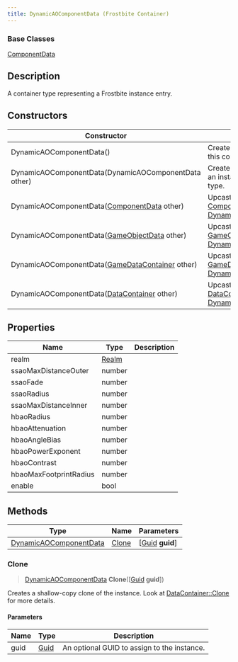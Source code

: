 ```yaml
---
title: DynamicAOComponentData (Frostbite Container)
---
```

### Base Classes

[ComponentData](ComponentData)

## Description

A container type representing a Frostbite instance entry.

## Constructors

| Constructor                                                                       | Description                                                                                                                         |
| --------------------------------------------------------------------------------- | ----------------------------------------------------------------------------------------------------------------------------------- |
| DynamicAOComponentData()                                                          | Create a new instance of this container type.                                                                                       |
| DynamicAOComponentData(DynamicAOComponentData other)                              | Create a reference copy of an instance of the same type.                                                                            |
| DynamicAOComponentData([ComponentData](ComponentData) other)                      | Upcast an instance of type [ComponentData](ComponentData) to [DynamicAOComponentData](DynamicAOComponentData).                      |
| DynamicAOComponentData([GameObjectData](GameObjectData) other)                    | Upcast an instance of type [GameObjectData](GameObjectData) to [DynamicAOComponentData](DynamicAOComponentData).                    |
| DynamicAOComponentData([GameDataContainer](GameDataContainer) other)              | Upcast an instance of type [GameDataContainer](GameDataContainer) to [DynamicAOComponentData](DynamicAOComponentData).              |
| DynamicAOComponentData([DataContainer](/vext/ref/cls/shr/datacontainer) other) | Upcast an instance of type [DataContainer](/vext/ref/cls/shr/datacontainer) to [DynamicAOComponentData](DynamicAOComponentData). |

## Properties

| Name                   | Type           | Description |
| ---------------------- | -------------- | ----------- |
| realm                  | [Realm](Realm) |             |
| ssaoMaxDistanceOuter   | number         |             |
| ssaoFade               | number         |             |
| ssaoRadius             | number         |             |
| ssaoMaxDistanceInner   | number         |             |
| hbaoRadius             | number         |             |
| hbaoAttenuation        | number         |             |
| hbaoAngleBias          | number         |             |
| hbaoPowerExponent      | number         |             |
| hbaoContrast           | number         |             |
| hbaoMaxFootprintRadius | number         |             |
| enable                 | bool           |             |

## Methods

| Type                                             | Name            | Parameters                                     |
| ------------------------------------------------ | --------------- | ---------------------------------------------- |
| [DynamicAOComponentData](DynamicAOComponentData) | [Clone](#clone) | \[[Guid](/vext/ref/cls/shr/guid) **guid**\] |

### Clone

> [DynamicAOComponentData](DynamicAOComponentData) **Clone**(\[[Guid](/vext/ref/cls/shr/guid) **guid**\])

Creates a shallow-copy clone of the instance. Look at [DataContainer::Clone](/vext/ref/cls/shr/datacontainer#clone) for more details.

#### Parameters

| Name | Type         | Description                                 |
| ---- | ------------ | ------------------------------------------- |
| guid | [Guid](Guid) | An optional GUID to assign to the instance. |
